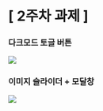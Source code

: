 # [ 2주차 과제 ]
### 다크모드 토글 버튼
![](https://images.velog.io/images/neity16/post/452e763c-ef29-42dd-ba40-7008fb7337a3/ezgif.com-gif-maker%20(2).gif)
### 이미지 슬라이더 + 모달창
![](https://images.velog.io/images/neity16/post/5e211b67-9e0c-4a58-b875-0519eeb74262/ezgif.com-gif-maker%20(3).gif)

